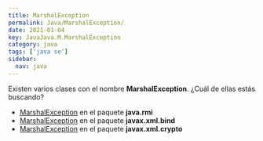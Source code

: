 ```yaml
---
title: MarshalException
permalink: Java/MarshalException/
date: 2021-01-04
key: JavaJava.M.MarshalException
category: java
tags: ['java se']
sidebar: 
  nav: java
---
```


Existen varios clases con el nombre **MarshalException**. ¿Cuál de ellas estás buscando?
<ul>
<li><a href="/Java/MarshalException-java-rmi/">MarshalException</a> en el paquete <strong>java.rmi</strong></li>
<li><a href="/Java/MarshalException-javax-xml-bind/">MarshalException</a> en el paquete <strong>javax.xml.bind</strong></li>
<li><a href="/Java/MarshalException-javax-xml-crypto/">MarshalException</a> en el paquete <strong>javax.xml.crypto</strong></li>
<ul>
